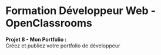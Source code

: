 # Formation Développeur Web - OpenClassrooms
**Projet 8 - Mon Portfolio :**  
Créez et publiez votre portfolio de développeur
